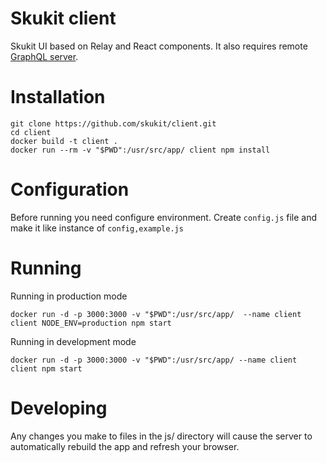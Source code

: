 Skukit client
=============
Skukit UI based on Relay and React components. It also requires remote [GraphQL server](https://github.com/skukit/graphql).

# Installation

```
git clone https://github.com/skukit/client.git
cd client
docker build -t client .
docker run --rm -v "$PWD":/usr/src/app/ client npm install

```
# Configuration

Before running you need configure environment. Create `config.js` file and make it like instance of `config,example.js`


# Running

Running in production mode
```
docker run -d -p 3000:3000 -v "$PWD":/usr/src/app/  --name client client NODE_ENV=production npm start
```

Running in development mode
```
docker run -d -p 3000:3000 -v "$PWD":/usr/src/app/ --name client client npm start
```

# Developing

Any changes you make to files in the js/ directory will cause the server to automatically rebuild the app and refresh your browser.
